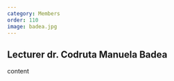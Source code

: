 ```yaml
---
category: Members
order: 110
image: badea.jpg
---
```


Lecturer dr. Codruta Manuela Badea
---
content

